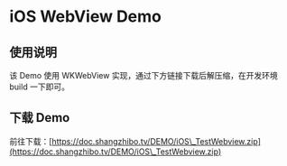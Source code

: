 # iOS WebView Demo

## 使用说明

该 Demo 使用 WKWebView 实现，通过下方链接下载后解压缩，在开发环境 build 一下即可。

## 下载 Demo

前往下载：[https://doc.shangzhibo.tv/DEMO/iOS\_TestWebview.zip](https://doc.shangzhibo.tv/DEMO/iOS\_TestWebview.zip)
